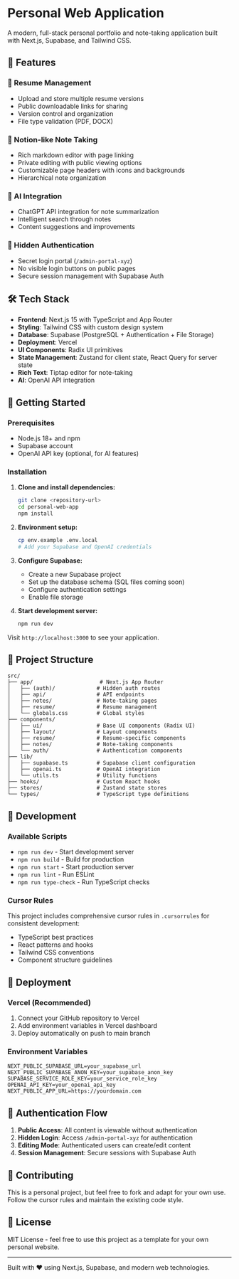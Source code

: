 # Personal Web Application

A modern, full-stack personal portfolio and note-taking application built with Next.js, Supabase, and Tailwind CSS.

## 🎯 Features

### 📄 Resume Management
- Upload and store multiple resume versions
- Public downloadable links for sharing
- Version control and organization
- File type validation (PDF, DOCX)

### 📝 Notion-like Note Taking
- Rich markdown editor with page linking
- Private editing with public viewing options
- Customizable page headers with icons and backgrounds
- Hierarchical note organization

### 🤖 AI Integration
- ChatGPT API integration for note summarization
- Intelligent search through notes
- Content suggestions and improvements

### 🔐 Hidden Authentication
- Secret login portal (`/admin-portal-xyz`)
- No visible login buttons on public pages
- Secure session management with Supabase Auth

## 🛠️ Tech Stack

- **Frontend**: Next.js 15 with TypeScript and App Router
- **Styling**: Tailwind CSS with custom design system
- **Database**: Supabase (PostgreSQL + Authentication + File Storage)
- **Deployment**: Vercel
- **UI Components**: Radix UI primitives
- **State Management**: Zustand for client state, React Query for server state
- **Rich Text**: Tiptap editor for note-taking
- **AI**: OpenAI API integration

## 🚀 Getting Started

### Prerequisites
- Node.js 18+ and npm
- Supabase account
- OpenAI API key (optional, for AI features)

### Installation

1. **Clone and install dependencies:**
   ```bash
   git clone <repository-url>
   cd personal-web-app
   npm install
   ```

2. **Environment setup:**
   ```bash
   cp env.example .env.local
   # Add your Supabase and OpenAI credentials
   ```

3. **Configure Supabase:**
   - Create a new Supabase project
   - Set up the database schema (SQL files coming soon)
   - Configure authentication settings
   - Enable file storage

4. **Start development server:**
   ```bash
   npm run dev
   ```

Visit `http://localhost:3000` to see your application.

## 📂 Project Structure

```
src/
├── app/                     # Next.js App Router
│   ├── (auth)/             # Hidden auth routes
│   ├── api/                # API endpoints
│   ├── notes/              # Note-taking pages
│   ├── resume/             # Resume management
│   └── globals.css         # Global styles
├── components/
│   ├── ui/                 # Base UI components (Radix UI)
│   ├── layout/             # Layout components
│   ├── resume/             # Resume-specific components
│   ├── notes/              # Note-taking components
│   └── auth/               # Authentication components
├── lib/
│   ├── supabase.ts         # Supabase client configuration
│   ├── openai.ts           # OpenAI integration
│   └── utils.ts            # Utility functions
├── hooks/                  # Custom React hooks
├── stores/                 # Zustand state stores
└── types/                  # TypeScript type definitions
```

## 🔧 Development

### Available Scripts
- `npm run dev` - Start development server
- `npm run build` - Build for production
- `npm run start` - Start production server
- `npm run lint` - Run ESLint
- `npm run type-check` - Run TypeScript checks

### Cursor Rules
This project includes comprehensive cursor rules in `.cursorrules` for consistent development:
- TypeScript best practices
- React patterns and hooks
- Tailwind CSS conventions
- Component structure guidelines

## 🚢 Deployment

### Vercel (Recommended)
1. Connect your GitHub repository to Vercel
2. Add environment variables in Vercel dashboard
3. Deploy automatically on push to main branch

### Environment Variables
```env
NEXT_PUBLIC_SUPABASE_URL=your_supabase_url
NEXT_PUBLIC_SUPABASE_ANON_KEY=your_supabase_anon_key
SUPABASE_SERVICE_ROLE_KEY=your_service_role_key
OPENAI_API_KEY=your_openai_api_key
NEXT_PUBLIC_APP_URL=https://yourdomain.com
```

## 🔐 Authentication Flow

1. **Public Access**: All content is viewable without authentication
2. **Hidden Login**: Access `/admin-portal-xyz` for authentication
3. **Editing Mode**: Authenticated users can create/edit content
4. **Session Management**: Secure sessions with Supabase Auth

## 📝 Contributing

This is a personal project, but feel free to fork and adapt for your own use. Follow the cursor rules and maintain the existing code style.

## 📄 License

MIT License - feel free to use this project as a template for your own personal website.

---

Built with ❤️ using Next.js, Supabase, and modern web technologies. 